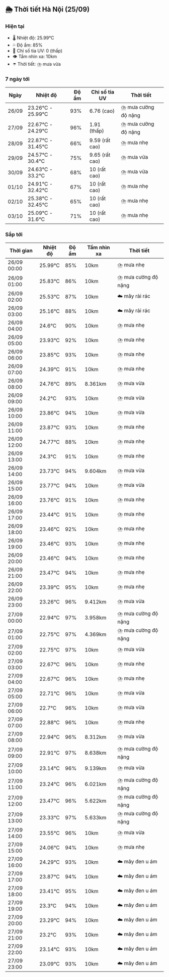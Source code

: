 ## 🌦️ Thời tiết Hà Nội (25/09)

### Hiện tại

- 🌡️ Nhiệt độ: 25.99℃
- 💦 Độ ẩm: 85%
- 🌟 Chỉ số tia UV: 0 (thấp)
- 👁️ Tầm nhìn xa: 10km
- ☂️ Thời tiết: ⛈️ mưa vừa

### 7 ngày tới

| Ngày | Nhiệt độ | Độ ẩm | Chỉ số tia UV | Thời tiết |
| --- | --- | --- | --- | --- |
| 26/09 | 23.26℃ - 25.99℃ | 93% | 6.76 (cao) | ⛈️ mưa cường độ nặng |
| 27/09 | 22.67℃ - 24.29℃ | 96% | 1.91 (thấp) | ⛈️ mưa cường độ nặng |
| 28/09 | 22.87℃ - 31.45℃ | 66% | 9.59 (rất cao) | ⛈️ mưa nhẹ |
| 29/09 | 24.57℃ - 30.4℃ | 75% | 9.65 (rất cao) | ⛈️ mưa vừa |
| 30/09 | 24.63℃ - 33.2℃ | 68% | 10 (rất cao) | ⛈️ mưa vừa |
| 01/10 | 24.91℃ - 32.42℃ | 67% | 10 (rất cao) | ⛈️ mưa nhẹ |
| 02/10 | 25.38℃ - 32.45℃ | 65% | 10 (rất cao) | ⛈️ mưa nhẹ |
| 03/10 | 25.09℃ - 31.6℃ | 71% | 10 (rất cao) | ⛈️ mưa nhẹ |

### Sắp tới

| Thời gian | Nhiệt độ | Độ ẩm | Tầm nhìn xa | Thời tiết |
| --- | --- | --- | --- | --- |
| 26/09 00:00 | 25.99℃ | 85% | 10km | ⛈️ mưa nhẹ |
| 26/09 01:00 | 25.83℃ | 86% | 10km | ⛈️ mưa cường độ nặng |
| 26/09 02:00 | 25.53℃ | 87% | 10km | ☁️ mây rải rác |
| 26/09 03:00 | 25.16℃ | 88% | 10km | ☁️ mây rải rác |
| 26/09 04:00 | 24.6℃ | 90% | 10km | ⛈️ mưa nhẹ |
| 26/09 05:00 | 23.93℃ | 92% | 10km | ⛈️ mưa nhẹ |
| 26/09 06:00 | 23.85℃ | 93% | 10km | ⛈️ mưa nhẹ |
| 26/09 07:00 | 24.39℃ | 91% | 10km | ⛈️ mưa nhẹ |
| 26/09 08:00 | 24.76℃ | 89% | 8.361km | ⛈️ mưa vừa |
| 26/09 09:00 | 24.2℃ | 93% | 10km | ⛈️ mưa vừa |
| 26/09 10:00 | 23.86℃ | 94% | 10km | ⛈️ mưa vừa |
| 26/09 11:00 | 23.87℃ | 93% | 10km | ⛈️ mưa nhẹ |
| 26/09 12:00 | 24.77℃ | 88% | 10km | ⛈️ mưa nhẹ |
| 26/09 13:00 | 24.3℃ | 91% | 10km | ⛈️ mưa nhẹ |
| 26/09 14:00 | 23.73℃ | 94% | 9.604km | ⛈️ mưa vừa |
| 26/09 15:00 | 23.77℃ | 94% | 10km | ⛈️ mưa vừa |
| 26/09 16:00 | 23.76℃ | 91% | 10km | ⛈️ mưa nhẹ |
| 26/09 17:00 | 23.44℃ | 91% | 10km | ⛈️ mưa nhẹ |
| 26/09 18:00 | 23.46℃ | 92% | 10km | ⛈️ mưa nhẹ |
| 26/09 19:00 | 23.46℃ | 93% | 10km | ⛈️ mưa nhẹ |
| 26/09 20:00 | 23.46℃ | 94% | 10km | ⛈️ mưa nhẹ |
| 26/09 21:00 | 23.47℃ | 94% | 10km | ⛈️ mưa nhẹ |
| 26/09 22:00 | 23.39℃ | 95% | 10km | ⛈️ mưa nhẹ |
| 26/09 23:00 | 23.26℃ | 96% | 9.412km | ⛈️ mưa vừa |
| 27/09 00:00 | 22.94℃ | 97% | 3.958km | ⛈️ mưa cường độ nặng |
| 27/09 01:00 | 22.75℃ | 97% | 4.369km | ⛈️ mưa cường độ nặng |
| 27/09 02:00 | 22.75℃ | 97% | 10km | ⛈️ mưa vừa |
| 27/09 03:00 | 22.67℃ | 96% | 10km | ⛈️ mưa nhẹ |
| 27/09 04:00 | 22.67℃ | 96% | 10km | ⛈️ mưa nhẹ |
| 27/09 05:00 | 22.71℃ | 96% | 10km | ⛈️ mưa vừa |
| 27/09 06:00 | 22.7℃ | 96% | 10km | ⛈️ mưa vừa |
| 27/09 07:00 | 22.88℃ | 96% | 10km | ⛈️ mưa nhẹ |
| 27/09 08:00 | 22.94℃ | 96% | 8.312km | ⛈️ mưa vừa |
| 27/09 09:00 | 22.91℃ | 97% | 8.638km | ⛈️ mưa cường độ nặng |
| 27/09 10:00 | 23.14℃ | 96% | 9.139km | ⛈️ mưa vừa |
| 27/09 11:00 | 23.24℃ | 96% | 6.021km | ⛈️ mưa cường độ nặng |
| 27/09 12:00 | 23.47℃ | 96% | 5.622km | ⛈️ mưa cường độ nặng |
| 27/09 13:00 | 23.33℃ | 97% | 5.633km | ⛈️ mưa cường độ nặng |
| 27/09 14:00 | 23.55℃ | 96% | 10km | ⛈️ mưa vừa |
| 27/09 15:00 | 24.06℃ | 94% | 10km | ⛈️ mưa nhẹ |
| 27/09 16:00 | 24.29℃ | 93% | 10km | ☁️ mây đen u ám |
| 27/09 17:00 | 23.87℃ | 94% | 10km | ☁️ mây đen u ám |
| 27/09 18:00 | 23.41℃ | 95% | 10km | ☁️ mây đen u ám |
| 27/09 19:00 | 23.3℃ | 94% | 10km | ☁️ mây đen u ám |
| 27/09 20:00 | 23.29℃ | 94% | 10km | ☁️ mây đen u ám |
| 27/09 21:00 | 23.2℃ | 93% | 10km | ☁️ mây đen u ám |
| 27/09 22:00 | 23.14℃ | 93% | 10km | ☁️ mây đen u ám |
| 27/09 23:00 | 23.09℃ | 93% | 10km | ☁️ mây đen u ám |
